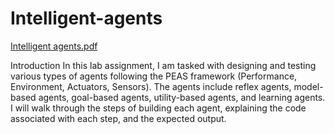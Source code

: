 # Intelligent-agents
[Intelligent agents.pdf](https://github.com/user-attachments/files/19738714/Intelligent.agents.pdf)

Introduction
In this lab assignment, I am tasked with designing and testing various types of agents following the PEAS framework (Performance, Environment, Actuators, Sensors). The agents include reflex agents, model-based agents, goal-based agents, utility-based agents, and learning agents. I will walk through the steps of building each agent, explaining the code associated with each step, and the expected output.
